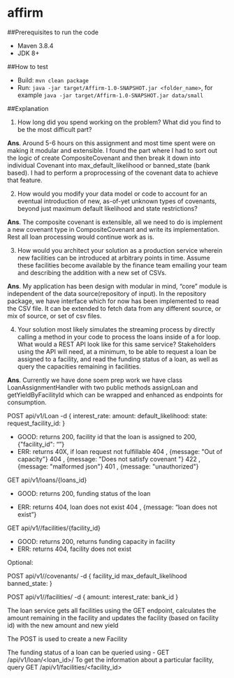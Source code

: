 # affirm


##Prerequisites to run the code

- Maven 3.8.4
- JDK 8+

##How to test
- Build: `mvn clean package`
- Run: `java -jar target/Affirm-1.0-SNAPSHOT.jar <folder_name>`, for example `java -jar target/Affirm-1.0-SNAPSHOT.jar data/small` 

##Explanation
1. How long did you spend working on the problem? What did you find to be the most difficult part?

**Ans**. Around 5-6 hours on this assignment and most time spent were on making it modular and extensible. I found the part where I had to sort out the logic of create CompositeCovenant and then break it down into individual Covenant into max_default_likelihood or banned_state (bank based). I had to perform a proprocessing of the covenant data to achieve that feature.

2. How would you modify your data model or code to account for an eventual introduction of new, as-of-yet unknown types of covenants, beyond just maximum default likelihood and state restrictions? 

**Ans**. The composite covenant is extensible, all we need to do is implement a new covenant type in CompositeCovenant and write its implementation. Rest all loan processing would continue work as is.

3. How would you architect your solution as a production service wherein new facilities can be introduced at arbitrary points in time. Assume these facilities become available by the finance team emailing your team and describing the addition with a new set of CSVs. 

**Ans**. My application has been design with modular in mind, “core” module is independent of the data source(repository of input). In the repository package, we have interface which for now has been implemented to read the CSV file. It can be extended to fetch data from any different source, or mix of source, or set of csv files.


4. Your solution most likely simulates the streaming process by directly calling a method in your code to process the loans inside of a for loop. What would a REST API look like for this same service? Stakeholders using the API will need, at a minimum, to be able to request a loan be assigned to a facility, and read the funding status of a loan, as well as query the capacities remaining in facilities. 

**Ans**. Currently we have done soem prep work we have class LoanAssignmentHandler with two public methods assignLoan and getYieldByFacilityId which can be wrapped and enhanced as endpoints for consumption. 

POST api/v1/Loan
  -d {
    interest_rate: <float>
    amount: <int>
    default_likelihood: <float>
    state: <str>
    request_facility_id: <int>
  }
  - GOOD: returns 200, facility id that the loan is assigned to 
		200, {"facility_id": “”}
  - ERR: returns 40X, if loan request not fulfillable
			404 , {message: "Out of capacity"}
			404 , {message: "Does not satisfy covenant <cov details>"}
			422 , {message: "malformed json"}
			401 , {message: "unauthorized"}

  GET api/v1/loans/{loans_id}
  - GOOD: returns 200, funding status of the loan
	
  - ERR: returns 404, loan does not exist
                     404 , {message: “loan does not exist”}

  GET api/v1//facilities/{facility_id}
  - GOOD: returns 200, returns funding capacity in facility
  - ERR: returns 404, facility does not exist

  Optional:

  POST api/v1//covenants/
  -d {
    facility_id <int>
    max_default_likelihood <float>
    banned_state: <str>
  }

  POST api/v1//facilities/
  -d {
    amount: <int>
    interest_rate: <float>
    bank_id <int>
  }

The loan service gets all facilities using the GET endpoint, calculates the amount remaining in the facility
and updates the facility (based on facility id) with the new amount and new yield

The POST is used to create a new Facility

The funding status of a loan can be queried using - GET /api/v1/loan/<loan_id>/
To get the information about a particular facility, query GET /api/v1/facilities/<facility_id>
